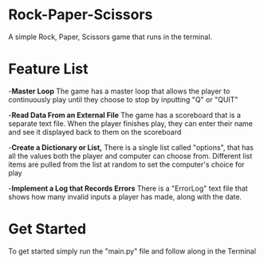 # Rock-Paper-Scissors
A simple Rock, Paper, Scissors game that runs in the terminal.

# Feature List
-<strong>Master Loop</strong>
The game has a master loop that allows the player to continuously play until they choose to stop by inputting "Q" or "QUIT"

-<strong>Read Data From an External File</strong>
The game has a scoreboard that is a separate text file. When the player finishes play, they can enter their name 
and see it displayed back to them on the scoreboard

-<strong>Create a Dictionary or List,</strong>
There is a single list called "options", that has all the values both the player and computer can choose from.
Different list items are pulled from the list at random to set the computer's choice for play

-<strong>Implement a Log that Records Errors</strong>
There is a "ErrorLog" text file that shows how many invalid inputs a player has made, along with the date.

# Get Started 
To get started simply run the "main.py" file and follow along in the Terminal

